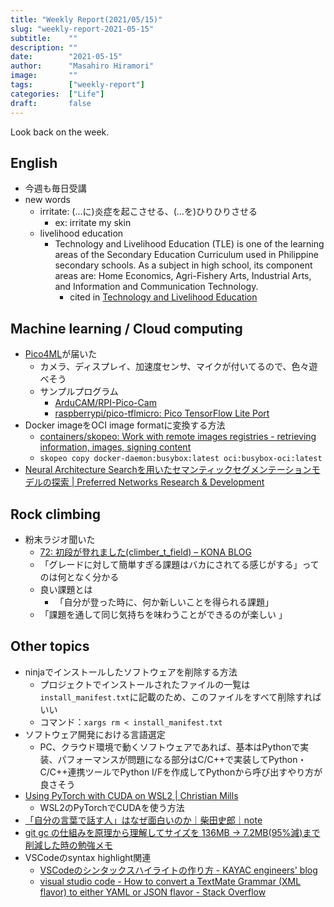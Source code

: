 ```yaml
---
title: "Weekly Report(2021/05/15)"
slug: "weekly-report-2021-05-15"
subtitle:    ""
description: ""
date:        "2021-05-15"
author:      "Masahiro Hiramori"
image:       ""
tags:        ["weekly-report"]
categories:  ["Life"]
draft:       false
---
```


Look back on the week.

## English

- 今週も毎日受講
- new words
    - irritate: (…に)炎症を起こさせる、(…を)ひりひりさせる
        - ex: irritate my skin
    - livelihood education
        - Technology and Livelihood Education (TLE) is one of the learning areas of the Secondary Education Curriculum used in Philippine secondary schools. As a subject in high school, its component areas are: Home Economics, Agri-Fishery Arts, Industrial Arts, and Information and Communication Technology.
            - cited in [Technology and Livelihood Education](https://en.wikipedia.org/wiki/Technology_and_Livelihood_Education)

## Machine learning / Cloud computing

- [Pico4ML](https://www.arducam.com/pico4ml-an-rp2040-based-platform-for-tiny-machine-learning/)が届いた
    - カメラ、ディスプレイ、加速度センサ、マイクが付いてるので、色々遊べそう
    - サンプルプログラム
        - [ArduCAM/RPI-Pico-Cam](https://github.com/ArduCAM/RPI-Pico-Cam)
        - [raspberrypi/pico-tflmicro: Pico TensorFlow Lite Port](https://github.com/raspberrypi/pico-tflmicro)
- Docker imageをOCI image formatに変換する方法
    - [containers/skopeo: Work with remote images registries - retrieving information, images, signing content](https://github.com/containers/skopeo)
    - `skopeo copy docker-daemon:busybox:latest oci:busybox-oci:latest`
- [Neural Architecture Searchを用いたセマンティックセグメンテーションモデルの探索 | Preferred Networks Research & Development](https://tech.preferred.jp/ja/blog/nas-semseg/)

## Rock climbing

- 粉末ラジオ聞いた
    - [72: 初段が登れました(climber_t_field) – KONA BLOG](https://tokyopowder.com/blog/2021/05/09/72/)
    - 「グレードに対して簡単すぎる課題はバカにされてる感じがする」ってのは何となく分かる
    - 良い課題とは
        - 「自分が登った時に、何か新しいことを得られる課題」
    - 「課題を通して同じ気持ちを味わうことができるのが楽しい 」

## Other topics

- ninjaでインストールしたソフトウェアを削除する方法
    - プロジェクトでインストールされたファイルの一覧は`install_manifest.txt`に記載のため、このファイルをすべて削除すればいい
    - コマンド：`xargs rm < install_manifest.txt`
- ソフトウェア開発における言語選定
    - PC、クラウド環境で動くソフトウェアであれば、基本はPythonで実装、パフォーマンスが問題になる部分はC/C++で実装してPython・C/C++連携ツールでPython I/Fを作成してPythonから呼び出すやり方が良さそう
- [Using PyTorch with CUDA on WSL2 | Christian Mills](https://christianjmills.com/Using-PyTorch-with-CUDA-on-WSL2/)
    - WSL2のPyTorchでCUDAを使う方法
- [「自分の言葉で話す人」はなぜ面白いのか｜柴田史郎｜note](https://note.com/4bata/n/n1d8020e0e985)
- [git gc の仕組みを原理から理解してサイズを 136MB → 7.2MB(95%減)まで削減した時の勉強メモ](https://zenn.dev/ulwlu/articles/cc2443d32e2444)
- VSCodeのsyntax highlight関連
    - [VSCodeのシンタックスハイライトの作り方 - KAYAC engineers' blog](https://techblog.kayac.com/vscode-extension-syntax-highlight)
    - [visual studio code - How to convert a TextMate Grammar (XML flavor) to either YAML or JSON flavor - Stack Overflow](https://stackoverflow.com/questions/61283282/how-to-convert-a-textmate-grammar-xml-flavor-to-either-yaml-or-json-flavor)
